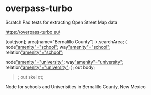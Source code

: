 # overpass-turbo
Scratch Pad tests for extracting Open Street Map data


https://overpass-turbo.eu/


[out:json];
area[name="Bernalillo County"]->.searchArea;
(
  node["amenity"="school"](area.searchArea);
  way["amenity"="school"](area.searchArea);
  relation["amenity"="school"](area.searchArea);

  node["amenity"="university"](area.searchArea);
  way["amenity"="university"](area.searchArea);
  relation["amenity"="university"](area.searchArea);
);
out body;
>;
out skel qt;


Node for schools and Univerisities in Bernalillo County, New Mexico
